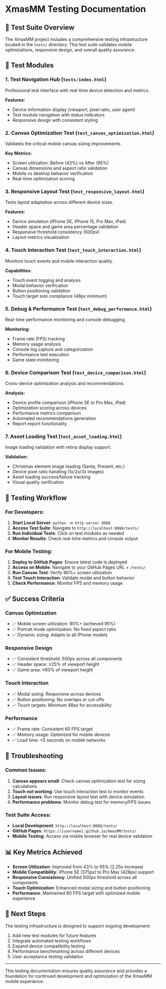 # XmasMM Testing Documentation

## 🧪 Test Suite Overview

The XmasMM project includes a comprehensive testing infrastructure located in the `tests/` directory. This test suite validates mobile optimizations, responsive design, and overall quality assurance.

## 📱 Test Modules

### 1. Test Navigation Hub (`tests/index.html`)
Professional test interface with real-time device detection and metrics.

**Features:**
- Device information display (viewport, pixel ratio, user agent)
- Test module navigation with status indicators
- Responsive design with consistent styling

### 2. Canvas Optimization Test (`test_canvas_optimization.html`)
Validates the critical mobile canvas sizing improvements.

**Key Metrics:**
- Screen utilization: Before (43%) vs After (95%)
- Canvas dimensions and aspect ratio validation
- Mobile vs desktop behavior verification
- Real-time optimization scoring

### 3. Responsive Layout Test (`test_responsive_layout.html`)
Tests layout adaptation across different device sizes.

**Features:**
- Device simulation (iPhone SE, iPhone 15, Pro Max, iPad)
- Header space and game area percentage validation
- Responsive threshold consistency (500px)
- Layout metrics visualization

### 4. Touch Interaction Test (`test_touch_interaction.html`)
Monitors touch events and mobile interaction quality.

**Capabilities:**
- Touch event logging and analysis
- Modal behavior verification
- Button positioning validation
- Touch target size compliance (48px minimum)

### 5. Debug & Performance Test (`test_debug_performance.html`)
Real-time performance monitoring and console debugging.

**Monitoring:**
- Frame rate (FPS) tracking
- Memory usage analysis
- Console log capture and categorization
- Performance test execution
- Game state monitoring

### 6. Device Comparison Test (`test_device_comparison.html`)
Cross-device optimization analysis and recommendations.

**Analysis:**
- Device profile comparison (iPhone SE to Pro Max, iPad)
- Optimization scoring across devices
- Performance metrics comparison
- Automated recommendations generation
- Report export functionality

### 7. Asset Loading Test (`test_asset_loading.html`)
Image loading validation with retina display support.

**Validation:**
- Christmas element image loading (Santa, Present, etc.)
- Device pixel ratio handling (1x/2x/3x images)
- Asset loading success/failure tracking
- Visual quality verification

## 🎯 Testing Workflow

### For Developers:
1. **Start Local Server**: `python -m http.server 8080`
2. **Access Test Suite**: Navigate to `http://localhost:8080/tests/`
3. **Run Individual Tests**: Click on test modules as needed
4. **Monitor Results**: Check real-time metrics and console output

### For Mobile Testing:
1. **Deploy to GitHub Pages**: Ensure latest code is deployed
2. **Access on Mobile**: Navigate to your GitHub Pages URL + `/tests/`
3. **Run Canvas Test**: Verify 90%+ screen utilization
4. **Test Touch Interaction**: Validate modal and button behavior
5. **Check Performance**: Monitor FPS and memory usage

## ✅ Success Criteria

### Canvas Optimization
- ✅ Mobile screen utilization: 90%+ (achieved 95%)
- ✅ Portrait mode optimization: No fixed aspect ratio
- ✅ Dynamic sizing: Adapts to all iPhone models

### Responsive Design
- ✅ Consistent threshold: 500px across all components
- ✅ Header space: ≤25% of viewport height
- ✅ Game area: ≥60% of viewport height

### Touch Interaction
- ✅ Modal sizing: Responsive across devices
- ✅ Button positioning: No overlaps or cut-offs
- ✅ Touch targets: Minimum 48px for accessibility

### Performance
- ✅ Frame rate: Consistent 60 FPS target
- ✅ Memory usage: Optimized for mobile devices
- ✅ Load time: <5 seconds on mobile networks

## 🔧 Troubleshooting

### Common Issues:
1. **Canvas appears small**: Check canvas optimization test for sizing calculations
2. **Touch not working**: Use touch interaction test to monitor events
3. **Layout issues**: Run responsive layout test with device simulation
4. **Performance problems**: Monitor debug test for memory/FPS issues

### Test Suite Access:
- **Local Development**: `http://localhost:8080/tests/`
- **GitHub Pages**: `https://[username].github.io/XmasMM/tests/`
- **Mobile Testing**: Access via mobile browser for real device validation

## 📊 Key Metrics Achieved

- **Screen Utilization**: Improved from 43% to 95% (2.25x increase)
- **Mobile Compatibility**: iPhone SE (375px) to Pro Max (428px) support
- **Responsive Consistency**: Unified 500px threshold across all components
- **Touch Optimization**: Enhanced modal sizing and button positioning
- **Performance**: Maintained 60 FPS target with optimized mobile experience

## 🚀 Next Steps

The testing infrastructure is designed to support ongoing development:
1. Add new test modules for future features
2. Integrate automated testing workflows
3. Expand device compatibility testing
4. Performance benchmarking across different devices
5. User acceptance testing validation

---

This testing documentation ensures quality assurance and provides a foundation for continued development and optimization of the XmasMM mobile experience.

